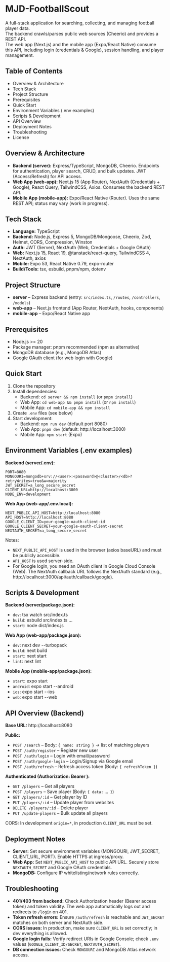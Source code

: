 # MJD-FootballScout

A full-stack application for searching, collecting, and managing football player data.  
The backend crawls/parses public web sources (Cheerio) and provides a REST API.  
The web app (Next.js) and the mobile app (Expo/React Native) consume this API, including login (credentials & Google), session handling, and player management.

## Table of Contents
- Overview & Architecture
- Tech Stack
- Project Structure
- Prerequisites
- Quick Start
- Environment Variables (.env examples)
- Scripts & Development
- API Overview
- Deployment Notes
- Troubleshooting
- License

## Overview & Architecture
- **Backend (server):** Express/TypeScript, MongoDB, Cheerio. Endpoints for authentication, player search, CRUD, and bulk updates. JWT (Access/Refresh) for API access.
- **Web App (web-app):** Next.js 15 (App Router), NextAuth (Credentials + Google), React Query, TailwindCSS, Axios. Consumes the backend REST API.
- **Mobile App (mobile-app):** Expo/React Native (Router). Uses the same REST API; status may vary (work in progress).

## Tech Stack
- **Language:** TypeScript
- **Backend:** Node.js, Express 5, MongoDB/Mongoose, Cheerio, Zod, Helmet, CORS, Compression, Winston
- **Auth:** JWT (Server), NextAuth (Web, Credentials + Google OAuth)
- **Web:** Next.js 15, React 19, @tanstack/react-query, TailwindCSS 4, NextAuth, axios
- **Mobile:** Expo 53, React Native 0.79, expo-router
- **Build/Tools:** tsx, esbuild, pnpm/npm, dotenv

## Project Structure
- **server** – Express backend (entry: `src/index.ts`, `/routes`, `/controllers`, `/models`)
- **web-app** – Next.js frontend (App Router, NextAuth, hooks, components)
- **mobile-app** – Expo/React Native app

## Prerequisites
- Node.js >= 20
- Package manager: pnpm recommended (npm as alternative)
- MongoDB database (e.g., MongoDB Atlas)
- Google OAuth client (for web login with Google)

## Quick Start
1. Clone the repository
2. Install dependencies:
    - Backend: `cd server && npm install` (or `pnpm install`)
    - Web App: `cd web-app && pnpm install` (or `npm install`)
    - Mobile App: `cd mobile-app && npm install`
3. Create `.env` files (see below)
4. Start development:
    - Backend: `npm run dev` (default port 8080)
    - Web App: `pnpm dev` (default: http://localhost:3000)
    - Mobile App: `npm start` (Expo)

## Environment Variables (.env examples)

**Backend (server/.env):**
```
PORT=8080
MONGOURI=mongodb+srv://<user>:<password>@<cluster>/<db>?retryWrites=true&w=majority
JWT_SECRET=a_long_secure_secret
CLIENT_URL=http://localhost:3000
NODE_ENV=development
```

**Web App (web-app/.env.local):**
```
NEXT_PUBLIC_API_HOST=http://localhost:8080
API_HOST=http://localhost:8080
GOOGLE_CLIENT_ID=your-google-oauth-client-id
GOOGLE_CLIENT_SECRET=your-google-oauth-client-secret
NEXTAUTH_SECRET=a_long_secure_secret
```

Notes:
- `NEXT_PUBLIC_API_HOST` is used in the browser (axios baseURL) and must be publicly accessible.
- `API_HOST` is used server-side.
- For Google login, you need an OAuth client in Google Cloud Console (Web). The NextAuth callback URL follows the NextAuth standard (e.g., http://localhost:3000/api/auth/callback/google).

## Scripts & Development

**Backend (server/package.json):**
- `dev`: tsx watch src/index.ts
- `build`: esbuild src/index.ts …
- `start`: node dist/index.js

**Web App (web-app/package.json):**
- `dev`: next dev --turbopack
- `build`: next build
- `start`: next start
- `lint`: next lint

**Mobile App (mobile-app/package.json):**
- `start`: expo start
- `android`: expo start --android
- `ios`: expo start --ios
- `web`: expo start --web

## API Overview (Backend)
**Base URL:** http://localhost:8080

**Public:**
- `POST /search` – Body: `{ name: string }` → list of matching players
- `POST /auth/register` – Register new user
- `POST /auth/login` – Login with email/password
- `POST /auth/google-login` – Login/Signup via Google email
- `POST /auth/refresh` – Refresh access token (Body: `{ refreshToken }`)

**Authenticated (Authorization: Bearer <accessToken>):**
- `GET /players` – Get all players
- `POST /players` – Save player (Body: `{ data: … }`)
- `GET /players/:id` – Get player by ID
- `PUT /players/:id` – Update player from websites
- `DELETE /players/:id` – Delete player
- `PUT /update-players` – Bulk update all players

CORS: In development `origin=*`, in production `CLIENT_URL` must be set.

## Deployment Notes
- **Server:** Set secure environment variables (MONGOURI, JWT_SECRET, CLIENT_URL, PORT). Enable HTTPS at ingress/proxy.
- **Web App:** Set `NEXT_PUBLIC_API_HOST` to public API URL. Securely store `NEXTAUTH_SECRET` and Google OAuth credentials.
- **MongoDB:** Configure IP whitelisting/network rules correctly.

## Troubleshooting
- **401/403 from backend:** Check Authorization header (Bearer access token) and token validity. The web app automatically logs out and redirects to `/login` on 401.
- **Token refresh errors:** Ensure `/auth/refresh` is reachable and `JWT_SECRET` matches on both server and NextAuth side.
- **CORS issues:** In production, make sure `CLIENT_URL` is set correctly; in dev everything is allowed.
- **Google login fails:** Verify redirect URIs in Google Console; check `.env` values (`GOOGLE_CLIENT_ID/SECRET`, `NEXTAUTH_SECRET`).
- **DB connection issues:** Check `MONGOURI` and MongoDB Atlas network access.
  